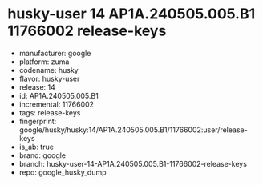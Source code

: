 # husky-user 14 AP1A.240505.005.B1 11766002 release-keys
- manufacturer: google
- platform: zuma
- codename: husky
- flavor: husky-user
- release: 14
- id: AP1A.240505.005.B1
- incremental: 11766002
- tags: release-keys
- fingerprint: google/husky/husky:14/AP1A.240505.005.B1/11766002:user/release-keys
- is_ab: true
- brand: google
- branch: husky-user-14-AP1A.240505.005.B1-11766002-release-keys
- repo: google_husky_dump
